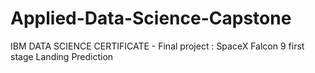 # Applied-Data-Science-Capstone
IBM DATA SCIENCE CERTIFICATE - Final project : SpaceX Falcon 9 first stage Landing Prediction
